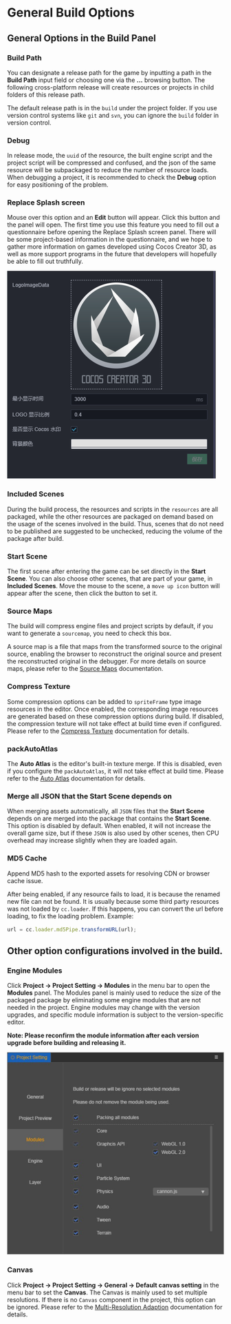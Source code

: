 # General Build Options

## General Options in the Build Panel

### Build Path

You can designate a release path for the game by inputting a path in the **Build Path** input field or choosing one via the **...** browsing button. The following cross-platform release will create resources or projects in child folders of this release path.

The default release path is in the `build` under the project folder. If you use version control systems like `git` and `svn`, you can ignore the `build` folder in version control.

### Debug

In release mode, the `uuid` of the resource, the built engine script and the project script will be compressed and confused, and the json of the same resource will be subpackaged to reduce the number of resource loads. When debugging a project, it is recommended to check the **Debug** option for easy positioning of the problem.

### Replace Splash screen

Mouse over this option and an **Edit** button will appear. Click this button and the panel will open. The first time you use this feature you need to fill out a questionnaire before opening the Replace Splash screen panel. There will be some project-based information in the questionnaire, and we hope to gather more information on games developed using Cocos Creator 3D, as well as more support programs in the future that developers will hopefully be able to fill out truthfully.

![](build-options/splash-setting.jpg)

### Included Scenes

During the build process, the resources and scripts in the `resources` are all packaged, while the other resources are packaged on demand based on the usage of the scenes involved in the build. Thus, scenes that do not need to be published are suggested to be unchecked, reducing the volume of the package after build.

### Start Scene

The first scene after entering the game can be set directly in the **Start Scene**. You can also choose other scenes, that are part of your game, in **Included Scenes**. Move the mouse to the scene, a `move up icon` button will appear after the scene, then click the button to set it.

### Source Maps

The build will compress engine files and project scripts by default, if you want to generate a `sourcemap`, you need to check this box.

A source map is a file that maps from the transformed source to the original source, enabling the browser to reconstruct the original source and present the reconstructed original in the debugger. For more details on source maps, please refer to the [Source Maps](https://developer.mozilla.org/en-US/docs/Tools/Debugger/How_to/Use_a_source_map) documentation.

### Compress Texture

Some compression options can be added to `spriteFrame` type image resources in the editor. Once enabled, the corresponding image resources are generated based on these compression options during build. If disabled, the compression texture will not take effect at build time even if configured. Please refer to the [Compress Texture](../../asset/compress-texture.md) documentation for details.

### packAutoAtlas

The **Auto Atlas** is the editor's built-in texture merge. If this is disabled, even if you configure the `packAutoAtlas`, it will not take effect at build time. Please refer to the [Auto Atlas](../../asset/auto-atlas.md) documentation for details.

<!-- ### 内联所有 SpriteFrame
自动合并资源时，将所有 SpriteFrame 与被依赖的资源合并到同一个包中。建议网页平台开启，启用后会略微增大总包体，多消耗一点点网络流量，但是能显著减少网络请求数量。建议原生平台关闭，因为会增大热更新时的体积。 -->

### Merge all JSON that the Start Scene depends on

When merging assets automatically, all `JSON` files that the **Start Scene** depends on are merged into the package that contains the **Start Scene**. This option is disabled by default. When enabled, it will not increase the overall game size, but if these `JSON` is also used by other scenes, then CPU overhead may increase slightly when they are loaded again.

### MD5 Cache

Append MD5 hash to the exported assets for resolving CDN or browser cache issue.

After being enabled, if any resource fails to load, it is because the renamed new file can not be found. It is usually because some third party resources was not loaded by `cc.loader`. If this happens, you can convert the url before loading, to fix the loading problem. Example:

```js
url = cc.loader.md5Pipe.transformURL(url);
```

## Other option configurations involved in the build.

### Engine Modules

Click **Project -> Project Setting -> Modules** in the menu bar to open the **Modules** panel. The Modules panel is mainly used to reduce the size of the packaged package by eliminating some engine modules that are not needed in the project. Engine modules may change with the version upgrades, and specific module information is subject to the version-specific editor.

**Note: Please reconfirm the module information after each version upgrade before building and releasing it.**

![](build-options/engine-excludes.jpg)

### Canvas

Click **Project -> Project Setting -> General -> Default canvas setting** in the menu bar to set the **Canvas**. The Canvas is mainly used to set multiple resolutions. If there is no `Canvas` component in the project, this option can be ignored. Please refer to the [Multi-Resolution Adaption](../../ui-system/components/engine/multi-resolution.md) documentation for details.
